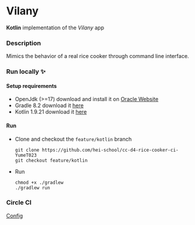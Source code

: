 # Vilany
 
**Kotlin** implementation of the _Vilany_ app

### Description

Mimics the behavior of a real rice cooker through command line interface.

### Run locally ✨

#### Setup requirements 

- OpenJdk (>=17) download and install it on [Oracle Website](https://www.oracle.com/java/technologies/downloads/#java17)
- Gradle 8.2 download it [here](https://services.gradle.org/distributions/gradle-8.2-bin.zip)
- Kotlin 1.9.21 download it [here](https://github.com/JetBrains/kotlin/releases/download/v1.9.21/kotlin-compiler-1.9.21.zip)

#### Run

- Clone and checkout the `feature/kotlin` branch
  ```shell
  git clone https://github.com/hei-school/cc-d4-rice-cooker-ci-YumeT023
  git checkout feature/kotlin
  ```

- Run
  ```
  chmod +x ./gradlew
  ./gradlew run
  ```

### Circle CI

[Config](https://github.com/hei-school/cc-d4-rice-cooker-ci-YumeT023/blob/feature/kotlin/.circleci/config.yml)
